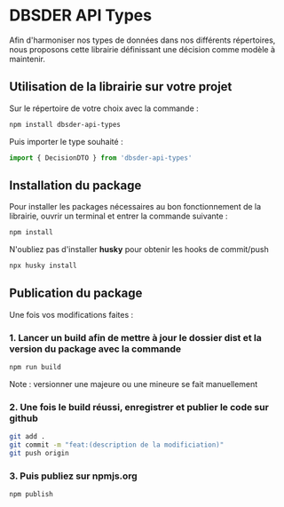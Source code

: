 # DBSDER API Types

Afin d'harmoniser nos types de données dans nos différents répertoires, nous proposons cette librairie définissant une décision comme modèle à maintenir.

## Utilisation de la librairie sur votre projet

Sur le répertoire de votre choix avec la commande :

```sh
npm install dbsder-api-types
```

Puis importer le type souhaité :

```typescript
import { DecisionDTO } from 'dbsder-api-types'
```

## Installation du package

Pour installer les packages nécessaires au bon fonctionnement de la librairie, ouvrir un terminal et entrer la commande suivante :

```bash
npm install
```  

N'oubliez pas d'installer **husky** pour obtenir les hooks de commit/push

```bash
npx husky install
```

## Publication du package

Une fois vos modifications faites :

### 1. Lancer un build afin de mettre à jour le dossier dist et la version du package avec la commande

```sh
npm run build
```

Note : versionner une majeure ou une mineure se fait manuellement

### 2. Une fois le build réussi, enregistrer et publier le code sur github


```sh
git add .
git commit -m "feat:(description de la modificiation)"
git push origin
```

### 3. Puis publiez sur npmjs.org

```sh
npm publish
```
